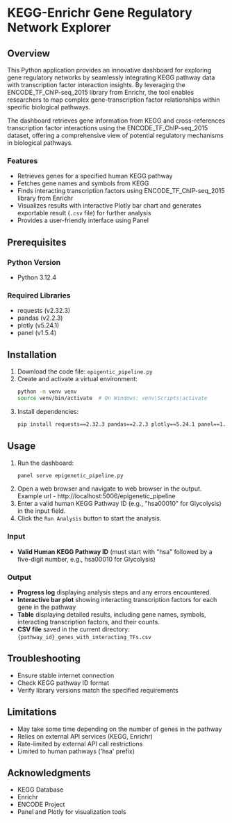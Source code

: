 # KEGG-Enrichr Gene Regulatory Network Explorer

## Overview
This Python application provides an innovative dashboard for exploring gene regulatory networks by seamlessly integrating KEGG pathway data with transcription factor interaction insights. By leveraging the ENCODE_TF_ChIP-seq_2015 library from Enrichr, the tool enables researchers to map complex gene-transcription factor relationships within specific biological pathways. 

The dashboard retrieves gene information from KEGG and cross-references transcription factor interactions using the ENCODE_TF_ChIP-seq_2015 dataset, offering a comprehensive view of potential regulatory mechanisms in biological pathways.

### Features

- Retrieves genes for a specified human KEGG pathway
- Fetches gene names and symbols from KEGG
- Finds interacting transcription factors using ENCODE_TF_ChIP-seq_2015 library from Enrichr
- Visualizes results with interactive Plotly bar chart and generates exportable result (`.csv` file) for further analysis
- Provides a user-friendly interface using Panel


## Prerequisites

### Python Version
- Python 3.12.4

### Required Libraries
- requests (v2.32.3)
- pandas (v2.2.3)
- plotly (v5.24.1)
- panel (v1.5.4)

## Installation

1. Download the code file: ```epigentic_pipeline.py```
2. Create and activate a virtual environment:
    ```bash
    python -m venv venv
    source venv/bin/activate  # On Windows: venv\Scripts\activate
    ```
3. Install dependencies:
    ```bash
    pip install requests==2.32.3 pandas==2.2.3 plotly==5.24.1 panel==1.5.4
    ```

## Usage

1. Run the dashboard:
    ```bash
    panel serve epigenetic_pipeline.py
    ```
2. Open a web browser and navigate to web browser in the output. Example url - http://localhost:5006/epigenetic_pipeline
3. Enter a valid human KEGG Pathway ID (e.g., "hsa00010" for Glycolysis) in the input field.
4. Click the ```Run Analysis``` button to start the analysis.

### Input

- **Valid Human KEGG Pathway ID** (must start with "hsa" followed by a five-digit number, e.g., hsa00010 for Glycolysis)

### Output

- **Progress log** displaying analysis steps and any errors encountered.
- **Interactive bar plot** showing interacting transcription factors for each gene in the pathway
- **Table** displaying detailed results, including gene names, symbols, interacting transcription factors, and their counts.
- **CSV file** saved in the current directory: ```{pathway_id}_genes_with_interacting_TFs.csv```

## Troubleshooting

- Ensure stable internet connection
- Check KEGG pathway ID format
- Verify library versions match the specified requirements

## Limitations

- May take some time depending on the number of genes in the pathway
- Relies on external API services (KEGG, Enrichr)
- Rate-limited by external API call restrictions
- Limited to human pathways ('hsa' prefix)

## Acknowledgments

- KEGG Database
- Enrichr
- ENCODE Project
- Panel and Plotly for visualization tools